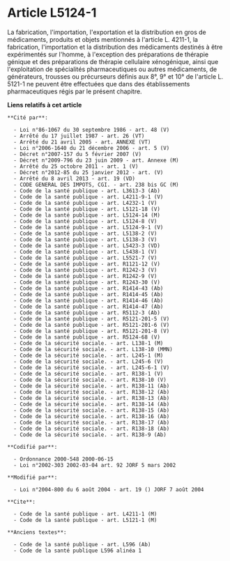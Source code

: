 # Article L5124-1

La fabrication, l'importation, l'exportation et la distribution en gros de médicaments, produits et objets mentionnés à
l'article L. 4211-1, la fabrication, l'importation et la distribution des médicaments destinés à être expérimentés sur
l'homme, à l'exception des préparations de thérapie génique et des préparations de thérapie cellulaire xénogénique, ainsi que
l'exploitation de spécialités pharmaceutiques ou autres médicaments, de générateurs, trousses ou précurseurs définis aux 8°,
9° et 10° de l'article L. 5121-1 ne peuvent être effectuées que dans des établissements pharmaceutiques régis par le présent
chapitre.

**Liens relatifs à cet article**

	**Cité par**:

	  - Loi n°86-1067 du 30 septembre 1986 - art. 48 (V)
	  - Arrêté du 17 juillet 1987 - art. 26 (VT)
	  - Arrêté du 21 avril 2005 - art. ANNEXE (VT)
	  - Loi n°2006-1640 du 21 décembre 2006 - art. 5 (V)
	  - Décret n°2007-157 du 5 février 2007 (V)
	  - Décret n°2009-796 du 23 juin 2009 - art. Annexe (M)
	  - Arrêté du 25 octobre 2011 - art. 1 (V)
	  - Décret n°2012-85 du 25 janvier 2012 - art. (V)
	  - Arrêté du 8 avril 2013 - art. 19 (VD)
	  - CODE GENERAL DES IMPOTS, CGI. - art. 238 bis GC (M)
	  - Code de la santé publique - art. L3613-3 (Ab)
	  - Code de la santé publique - art. L4211-9-1 (V)
	  - Code de la santé publique - art. L4232-1 (V)
	  - Code de la santé publique - art. L5121-18 (V)
	  - Code de la santé publique - art. L5124-14 (M)
	  - Code de la santé publique - art. L5124-8 (V)
	  - Code de la santé publique - art. L5124-9-1 (V)
	  - Code de la santé publique - art. L5138-2 (V)
	  - Code de la santé publique - art. L5138-3 (V)
	  - Code de la santé publique - art. L5423-3 (VD)
	  - Code de la santé publique - art. L5438-1 (V)
	  - Code de la santé publique - art. L5521-7 (V)
	  - Code de la santé publique - art. R1121-12 (V)
	  - Code de la santé publique - art. R1242-3 (V)
	  - Code de la santé publique - art. R1242-9 (V)
	  - Code de la santé publique - art. R1243-30 (V)
	  - Code de la santé publique - art. R1414-43 (Ab)
	  - Code de la santé publique - art. R1414-45 (Ab)
	  - Code de la santé publique - art. R1414-46 (Ab)
	  - Code de la santé publique - art. R1414-47 (Ab)
	  - Code de la santé publique - art. R5112-3 (Ab)
	  - Code de la santé publique - art. R5121-201-5 (V)
	  - Code de la santé publique - art. R5121-201-6 (V)
	  - Code de la santé publique - art. R5121-201-8 (V)
	  - Code de la santé publique - art. R5124-68 (V)
	  - Code de la sécurité sociale. - art. L138-1 (M)
	  - Code de la sécurité sociale. - art. L138-10 (MMN)
	  - Code de la sécurité sociale. - art. L245-1 (M)
	  - Code de la sécurité sociale. - art. L245-6 (V)
	  - Code de la sécurité sociale. - art. L245-6-1 (V)
	  - Code de la sécurité sociale. - art. R138-1 (V)
	  - Code de la sécurité sociale. - art. R138-10 (V)
	  - Code de la sécurité sociale. - art. R138-11 (Ab)
	  - Code de la sécurité sociale. - art. R138-12 (Ab)
	  - Code de la sécurité sociale. - art. R138-13 (Ab)
	  - Code de la sécurité sociale. - art. R138-14 (Ab)
	  - Code de la sécurité sociale. - art. R138-15 (Ab)
	  - Code de la sécurité sociale. - art. R138-16 (Ab)
	  - Code de la sécurité sociale. - art. R138-17 (Ab)
	  - Code de la sécurité sociale. - art. R138-18 (Ab)
	  - Code de la sécurité sociale. - art. R138-9 (Ab)

	**Codifié par**:

	  - Ordonnance 2000-548 2000-06-15
	  - Loi n°2002-303 2002-03-04 art. 92 JORF 5 mars 2002

	**Modifié par**:

	  - Loi n°2004-800 du 6 août 2004 - art. 19 () JORF 7 août 2004

	**Cite**:

	  - Code de la santé publique - art. L4211-1 (M)
	  - Code de la santé publique - art. L5121-1 (M)

	**Anciens textes**:

	  - Code de la santé publique - art. L596 (Ab)
	  - Code de la santé publique L596 alinéa 1
